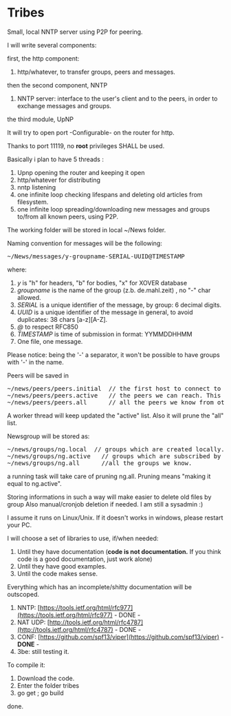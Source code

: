 # Tribes
Small, local NNTP server using P2P  for peering.


I will  write several components:

first, the http component:

1. http/whatever, to transfer groups, peers and messages.

then the second component, NNTP

1. NNTP server: interface to the user's client and to the peers, in order to exchange messages and groups.

the third module, UpNP
  
It will try to open port -Configurable- on the router for http.

Thanks to port 11119, no **root** privileges SHALL be used.

Basically i plan to have 5 threads :

1. Upnp opening the router and keeping it open
2. http/whatever for distributing
3. nntp listening 
4. one infinite loop checking lifespans and deleting old articles from filesystem.
5. one infinite loop spreading/downloading new messages and groups to/from all known peers, using P2P.

The working folder will be stored in local ~/News folder. 

Naming convention for messages will be the following: 

<pre>
~/News/messages/y-groupname-SERIAL-UUID@TIMESTAMP
</pre>


where:

1. _y_ is "h" for headers, "b" for bodies, "x" for XOVER database
2. _groupname_ is the name of the group (z.b. de.mahl.zeit) , no "-" char allowed.
3. _SERIAL_ is a unique identifier of the message, by group: 6 decimal digits.
4. _UUID_ is a unique identifier of the message in general, to avoid duplicates: 38 chars [a-z][A-Z].
6. _@_ to respect RFC850 
7. _TIMESTAMP_ is time of submission in format: YYMMDDHHMM
8. One file, one message.

Please notice: being the '-' a separator, it won't be possible to have groups with '-' in the name.


Peers will be saved in 

<pre>
~/news/peers/peers.initial  // the first host to connect to download other peers.
~/news/peers/peers.active   // the peers we can reach. This is the list to be shared
~/news/peers/peers.all      // all the peers we know from others
</pre>

A worker thread will keep updated the "active" list. Also it will prune the "all" list.

Newsgroup will be stored as:

<pre>
~/news/groups/ng.local  // groups which are created locally. Always considered "new". To be exposed to peers
~/news/groups/ng.active   // groups which are subscribed by the local client.
~/news/groups/ng.all      //all the groups we know. 
</pre>

a running task will take care of pruning ng.all. Pruning means "making it equal to ng.active". 

Storing informations in such a way will make easier to delete old files by group 
Also  manual/cronjob deletion if needed. I am still a  sysadmin :)

I assume it runs on Linux/Unix. If it doesn't works in windows, please restart your PC.

I will choose a set of libraries to use, if/when needed:

1. Until they have documentation (**code is not documentation.** If you think code is a good documentation, just work alone) 
2. Until they have good examples. 
3. Until the code makes sense.

Everything which has an incomplete/shitty documentation will be outscoped.


1. NNTP: [https://tools.ietf.org/html/rfc977](https://tools.ietf.org/html/rfc977) - DONE -
2. NAT UDP: [http://tools.ietf.org/html/rfc4787](http://tools.ietf.org/html/rfc4787) - DONE -
3. CONF: [https://github.com/spf13/viper](https://github.com/spf13/viper) - **DONE** - 
4. 3be: still testing it.


To compile it:

1. Download the code.
2. Enter the folder tribes
3. go get ; go build

done.
